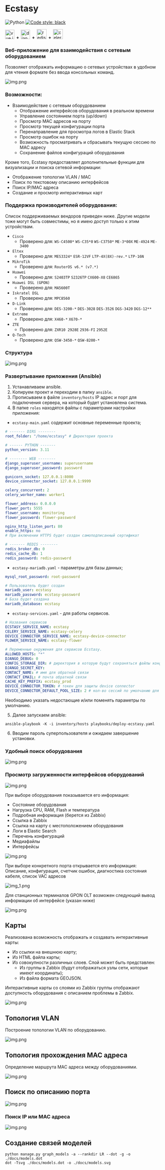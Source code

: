 # Ecstasy

![Python](https://img.shields.io/badge/python-3.8+-blue.svg)
[![Code style: black](https://img.shields.io/badge/code_style-black-black.svg)](https://github.com/psf/black)

<div>
<img src="https://www.vectorlogo.zone/logos/vuejs/vuejs-icon.svg" alt="vue.js" width="30" height="30"/>
<strong style="padding: 2px; vertical-align: text-bottom">+</strong>
<img src="https://cdn.worldvectorlogo.com/logos/django.svg" alt="django" width="30" height="30"/>
<strong style="padding: 2px; vertical-align: text-bottom">+</strong>
<img src="https://www.vectorlogo.zone/logos/redis/redis-icon.svg" alt="redis" width="32" height="32"/>
<strong style="padding: 2px; vertical-align: text-bottom">+</strong>
<img src="https://codeguida.com/media/post_title/celery-logo.png" alt="celery" width="32" height="32"/>
</div>

### Веб-приложение для взаимодействия с сетевым оборудованием

Позволяет отображать информацию о сетевых устройствах в удобном для чтения формате
без ввода консольных команд.


![img.png](img/img_3.png)

### Возможности:

- Взаимодействие с сетевым оборудованием
  - Отображение интерфейсов оборудования в реальном времени
  - Управление состоянием порта (up/down)
  - Просмотр MAC адресов на порту
  - Просмотр текущей конфигурации порта
  - Перенаправление для просмотра логов в Elastic Stack
  - Просмотр ошибок на порту
  - Возможность просматривать и сбрасывать текущую сессию по MAC адресу
  - Сохранение файлов конфигураций оборудования

Кроме того, Ecstasy предоставляет дополнительные функции для визуализации 
и поиска сетевой информации:

- Отображение топологии VLAN / MAC
- Поиск по текстовому описанию интерфейсов
- Поиск IP/MAC адреса
- Создание и просмотр интерактивных карт

### Поддержка производителей оборудования:

Список поддерживаемых вендоров приведен ниже. Другие модели тоже могут быть совместимы, но я имею доступ только к этим устройствам.
- `Cisco`
  - Проверено для: `WS-C4500*` `WS-C35*0` `WS-C3750*` `ME-3*00X` `ME-4924` `ME-3400`
- `Eltex`
  - Проверено для: `MES3324*` `ESR-12VF` `LTP-4X(8X)-rev.*` `LTP-16N`
- `MikroTik`
  - Проверено для: `RouterOS v6.* (v7.*)`
- `Huawei`
  - Проверено для: `S2403TP` `S2326TP` `CX600-X8` `CE6865`
- `Huawei DSL (GPON)`
  - Проверено для: `MA5600T`
- `Iskratel DSL`
  - Проверено для: `MPC8560`
- `D-Link`
  - Проверено для: `DES-3200-*` `DES-3028` `DES-3526` `DGS-3420` `DGS-12**`
- `Extreme`
  - Проверено для: `X460-*` `X670-*`
- `ZTE`
  - Проверено для: `ZXR10 2928E` `2936-FI` `2952E`
- `Q-Tech`
  - Проверено для: `QSW-3450-*` `QSW-8200-*`

### Структура

![img.png](img/img_8.png)

### Развертывание приложения (Ansible)

1. Устанавливаем ansible.
2. Копируем проект и переходим в папку `ansible`.
3. Прописываем в файле `inventory/hosts` IP адрес и порт для подключения сервера, на который будет установлена система.
4. В папке `roles` находятся файлы с параметрами настройки приложения:

- `ecstasy-main.yaml` содержит основные переменные проекта;

```yaml
# ------- DIRS --------
root_folder: "/home/ecstasy" # Директория проекта

# ------ PYTHON -------
python_version: 3.11

# -------- WEB --------
django_superuser_username: superusername
django_superuser_password: password

gunicorn_socket: 127.0.0.1:8000
device_connector_socket: 127.0.0.1:9999

celery_concurrent: 2
celery_worker_name: worker1

flower_address: 0.0.0.0
flower_port: 5555
flower_username: monitoring
flower_password: flower-password

nginx_http_listen_port: 80
enable_https: no
# При включении HTTPS будет создан самоподписанный сертификат

# ------- REDIS --------
redis_broker_db: 0
redis_cache_db: 1
redis_password: redis-password
```

- `ecstasy-mariadb.yaml` - параметры для базы данных;

```yaml
mysql_root_password: root-password

# Пользователь будет создан
mariadb_user: ecstasy
mariadb_password: ecstasy-password
# База будет создана
mariadb_database: ecstasy

```

- `ecstasy-services.yaml` - для работы сервисов.

```yaml
# Названия сервисов
ECSTASY_SERVICE_NAME: ecstasy
CELERY_SERVICE_NAME: ecstasy-celery
DEVICE_CONNECTOR_SERVICE_NAME: ecstasy-device-connector
FLOWER_SERVICE_NAME: ecstasy-flower

# Переменные окружения для сервисов Ecstasy.
ALLOWED_HOSTS: "*"
DJANGO_DEBUG: 0
CONFIG_STORAGE_DIR: # директория в которую будут сохраняться файлы конфигураций 
DJANGO_SECRET_KEY:
CONTACT_NAME: # имя для обратной связи
CONTACT_EMAIL: # почта обратной связи
CACHE_KEY_PREFIX: ecstasy_prod
DEVICE_CONNECTOR_TOKEN: # токен для защиты device connector
DEVICE_CONNECTOR_DEFAULT_POOL_SIZE: 2 # кол-во сессий по умолчанию для одного сетевого оборудования
```

Необходимо указать недостающие и/или поменять параметры по умолчанию.

5. Далее запускаем ansible:

```shell
ansible-playbook -K -i inventory/hosts playbooks/deploy-ecstasy.yaml
```

6. Вводим пароль суперпользователя и ожидаем завершение установки.

### Удобный поиск оборудования

![img.png](img/img_4.png)

### Просмотр загруженности интерфейсов оборудований

![img.png](img/img_9.png)

При выборе оборудования показывается его информация:

- Состояние оборудования
- Нагрузка CPU, RAM, Flash и температура
- Подробная информация (берется из Zabbix)
- Ссылка в Zabbix
- Ссылка на карту с местоположением оборудования
- Логи в Elastic Search
- Перечень конфигураций
- Медиафайлы
- Интерфейсы


![img.png](img/img.png)


При выборе конкретного порта открывается его информация:
Описание, конфигурация, счетчик ошибок, диагностика состояния кабеля, список VAC адресов

![img_1.png](img/img_1.png)

Для станционных терминалов GPON OLT возможен следующий вывод информации об интерфейсе (указан ниже)

![img.png](img/img_2.png)

## Карты

Реализована возможность отображать и создавать интерактивные карты:

- Из ссылки на внешнюю карту;
- Из HTML файла карты;
- Из совокупности различных слоев. Слой может быть представлен:
  - Из группы в Zabbix (будут отображаться узлы сети, которые имеют координаты);
  - Из файла формата GEOJSON.

Интерактивные карты со слоями из Zabbix группы отображают доступность оборудования 
с описанием проблемы в Zabbix.

![img.png](img/interactive-map.png)

## Топология VLAN

Построение топологии VLAN по оборудованию.

![img.png](img/img_6.png)

## Топология прохождения MAC адреса

Определение маршрута MAC адреса между оборудованиями.

![img.png](img/img_10.png)

## Поиск по описанию порта

![img.png](img/img_5.png)

### Поиск IP или MAC адреса

![img.png](img/img_7.png)

## Создание связей моделей

```shell
python manage.py graph_models -a --rankdir LR --dot -g -o ./docs/models.dot
dot -Tsvg ./docs/models.dot -o ./docs/models.svg
```
